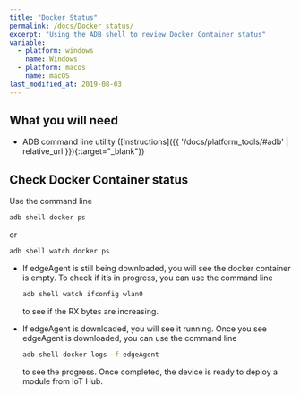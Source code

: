 ```yaml
---
title: "Docker Status"
permalink: /docs/Docker_status/
excerpt: "Using the ADB shell to review Docker Container status"
variable:
  - platform: windows
    name: Windows
  - platform: macos
    name: macOS
last_modified_at: 2019-08-03
---
```

## What you will need

* ADB command line utility ([Instructions]({{ '/docs/platform_tools/#adb' | relative_url }}){:target="_blank"})

## Check Docker Container status

Use the command line

```cmd
adb shell docker ps
```

or

```cmd
adb shell watch docker ps
```

* If edgeAgent is still being downloaded, you will see the docker container is empty. To check if it’s in progress, you can use the command line

    ```cmd
    adb shell watch ifconfig wlan0
    ```

  to see if the RX bytes are increasing.
* If edgeAgent is downloaded, you will see it running. Once you see edgeAgent is downloaded, you can use the command line

  ```cmd
  adb shell docker logs -f edgeAgent
  ```

  to see the progress. Once completed, the device is ready to deploy a module from IoT Hub.
